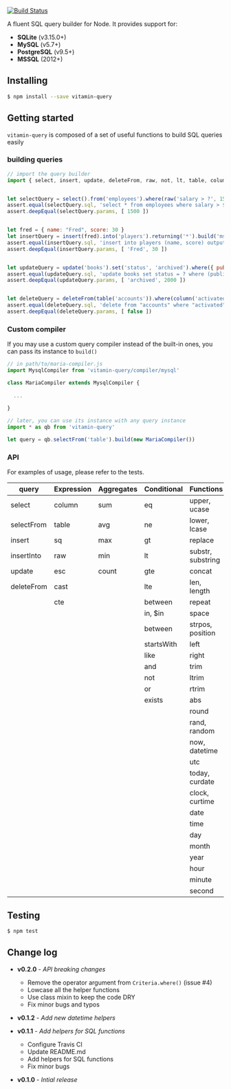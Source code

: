 [![Build Status](https://travis-ci.org/vitaminjs/query-builder.svg?branch=master)](https://travis-ci.org/vitaminjs/query-builder)

A fluent SQL query builder for Node.
It provides support for:
- **SQLite** (v3.15.0+)
- **MySQL** (v5.7+)
- **PostgreSQL** (v9.5+)
- **MSSQL** (2012+)

## Installing

```bash
$ npm install --save vitamin-query
```

## Getting started

`vitamin-query` is composed of a set of useful functions to build SQL queries easily

### building queries

```js
// import the query builder
import { select, insert, update, deleteFrom, raw, not, lt, table, column } from 'vitamin-query'


let selectQuery = select().from('employees').where(raw('salary > ?', 1500)).build('pg')
assert.equal(selectQuery.sql, 'select * from employees where salary > $1')
assert.deepEqual(selectQuery.params, [ 1500 ])


let fred = { name: "Fred", score: 30 }
let insertQuery = insert(fred).into('players').returning('*').build('mssql')
assert.equal(insertQuery.sql, 'insert into players (name, score) output inserted.* values (?, ?)')
assert.deepEqual(insertQuery.params, [ 'Fred', 30 ])


let updateQuery = update('books').set('status', 'archived').where({ publish_date: not(lt(2000)) }).build('mysql')
assert.equal(updateQuery.sql, 'update books set status = ? where (publish_date >= ?)')
assert.deepEqual(updateQuery.params, [ 'archived', 2000 ])


let deleteQuery = deleteFrom(table('accounts')).where(column('activated'), false).build('sqlite')
assert.equal(deleteQuery.sql, 'delete from "accounts" where "activated" = ?')
assert.deepEqual(deleteQuery.params, [ false ])
```

### Custom compiler

If you may use a custom query compiler instead of the built-in ones, you can pass its instance to `build()`

```js
// in path/to/maria-compiler.js
import MysqlCompiler from 'vitamin-query/compiler/mysql'

class MariaCompiler extends MysqlCompiler {
  
  ...
  
}

// later, you can use its instance with any query instance
import * as qb from 'vitamin-query'

let query = qb.selectFrom('table').build(new MariaCompiler())
```

### API

For examples of usage, please refer to the tests.

| query | Expression | Aggregates | Conditional | Functions |
| ----- | ---------- | ---------- | ----------- | --------- |
| select | column | sum | eq | upper, ucase |
| selectFrom | table | avg | ne | lower, lcase |
| insert | sq | max | gt | replace |
| insertInto | raw | min | lt | substr, substring |
| update | esc | count | gte | concat |
| deleteFrom | cast | | lte | len, length |
| | cte | | between | repeat |
| | | | in, $in | space |
| | | | between | strpos, position |
| | | | startsWith | left |
| | | | like | right |
| | | | and | trim |
| | | | not | ltrim |
| | | | or | rtrim |
| | | | exists | abs |
| | | | | round |
| | | | | rand, random |
| | | | | now, datetime |
| | | | | utc |
| | | | | today, curdate |
| | | | | clock, curtime |
| | | | | date |
| | | | | time |
| | | | | day |
| | | | | month |
| | | | | year |
| | | | | hour |
| | | | | minute |
| | | | | second |

## Testing

```bash
$ npm test
```

## Change log

- **v0.2.0** - _API breaking changes_
  - Remove the operator argument from `Criteria.where()` (issue #4)
  - Lowcase all the helper functions
  - Use class mixin to keep the code DRY
  - Fix minor bugs  and typos

- **v0.1.2** - _Add new datetime helpers_

- **v0.1.1** - _Add helpers for SQL functions_
  - Configure Travis CI
  - Update README.md
  - Add helpers for SQL functions
  - Fix minor bugs
  
- **v0.1.0** - _Intial release_